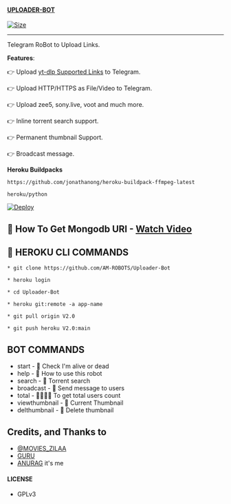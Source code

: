 #### [UPLOADER-BOT](https://t.me/Movies_zilaa)

[![Size](https://img.shields.io/github/repo-size/AM-ROBOTS/Uploader-Bot?style=flat-square&color=green)](https://github.com/AM-ROBOTS/Uploader-Bot)

---

Telegram RoBot to Upload Links.

**Features**:

👉 Upload [yt-dlp Supported Links](https://ytdl-org.github.io/youtube-dl/supportedsites.html) to Telegram.

👉 Upload HTTP/HTTPS as File/Video to Telegram.

👉 Upload zee5, sony.live, voot and much more.

👉 Inline torrent search support.

👉  Permanent thumbnail Support.

👉 Broadcast message.

**Heroku Buildpacks**
```
https://github.com/jonathanong/heroku-buildpack-ffmpeg-latest
```
```
heroku/python
```

[![Deploy](https://www.herokucdn.com/deploy/button.svg)](https://dashboard.heroku.com/new?template=https://github.com/AM-ROBOTS/Uploader-Bot)


## 🍃 How To Get Mongodb URI - [ Watch Video ](https://t.me/AM_ROBOTS)


## 🚸 HEROKU CLI COMMANDS

`* git clone https://github.com/AM-ROBOTS/Uploader-Bot`

`* heroku login`

`* cd Uploader-Bot`

`* heroku git:remote -a app-name`

`* git pull origin V2.0`

`* git push heroku V2.0:main`


## BOT COMMANDS

* start - 👻 Check I'm alive or dead
* help - 📝 How to use this robot
* search - 🚸 Torrent search
* broadcast - 💌 Send message to users
* total - 👨‍👨‍👦‍👦 To get total users count
* viewthumbnail - 🌌 Current Thumbnail
* delthumbnail - 🎇 Delete thumbnail

## Credits, and Thanks to

* [@MOVIES_ZILAA](https://t.me/MOVIES_ZILAA) 
* [GURU](https://t.me/ABOUTGURU1)
* [ANURAG](https://t.me/ANURAGB8_bot) it's me
#### LICENSE
- GPLv3
